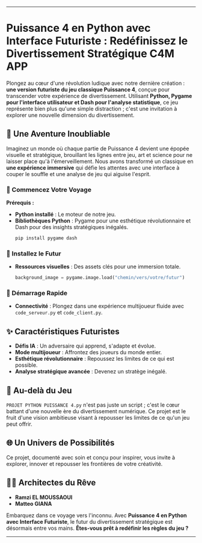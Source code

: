 
---

# Puissance 4 en Python avec Interface Futuriste : Redéfinissez le Divertissement Stratégique C4M APP

Plongez au cœur d'une révolution ludique avec notre dernière création : **une version futuriste du jeu classique Puissance 4**, conçue pour transcender votre expérience de divertissement. Utilisant **Python, Pygame pour l'interface utilisateur et Dash pour l'analyse statistique**, ce jeu représente bien plus qu'une simple distraction ; c'est une invitation à explorer une nouvelle dimension du divertissement.

## 🌌 Une Aventure Inoubliable

Imaginez un monde où chaque partie de Puissance 4 devient une épopée visuelle et stratégique, brouillant les lignes entre jeu, art et science pour ne laisser place qu'à l'émerveillement. Nous avons transformé un classique en **une expérience immersive** qui défie les attentes avec une interface à couper le souffle et une analyse de jeu qui aiguise l'esprit.

### 🚀 Commencez Votre Voyage

**Prérequis :**

- **Python installé** : Le moteur de notre jeu.
- **Bibliothèques Python** : Pygame pour une esthétique révolutionnaire et Dash pour des insights stratégiques inégalés.
  ```bash
  pip install pygame dash
  ```

### 🔧 Installez le Futur

- **Ressources visuelles** : Des assets clés pour une immersion totale.
  ```python
  background_image = pygame.image.load("chemin/vers/votre/futur")
  ```

### 🌟 Démarrage Rapide

- **Connectivité** : Plongez dans une expérience multijoueur fluide avec `code_serveur.py` et `code_client.py`.

## ✨ Caractéristiques Futuristes

- **Défis IA** : Un adversaire qui apprend, s'adapte et évolue.
- **Mode multijoueur** : Affrontez des joueurs du monde entier.
- **Esthétique révolutionnaire** : Repoussez les limites de ce qui est possible.
- **Analyse stratégique avancée** : Devenez un stratège inégalé.

## 🚀 Au-delà du Jeu

`PROJET PYTHON PUISSANCE 4.py` n'est pas juste un script ; c'est le cœur battant d'une nouvelle ère du divertissement numérique. Ce projet est le fruit d'une vision ambitieuse visant à repousser les limites de ce qu'un jeu peut offrir.

## 🌐 Un Univers de Possibilités

Ce projet, documenté avec soin et conçu pour inspirer, vous invite à explorer, innover et repousser les frontières de votre créativité.

## 👨‍💻 Architectes du Rêve

- **Ramzi EL MOUSSAOUI**
- **Matteo GIANA**

Embarquez dans ce voyage vers l'inconnu. Avec **Puissance 4 en Python avec Interface Futuriste**, le futur du divertissement stratégique est désormais entre vos mains. **Êtes-vous prêt à redéfinir les règles du jeu ?**

---


